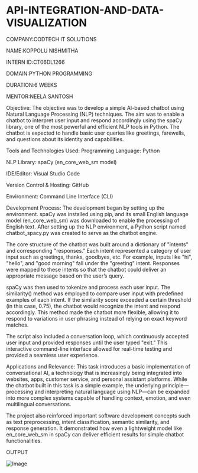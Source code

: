 # API-INTEGRATION-AND-DATA-VISUALIZATION

COMPANY:CODTECH IT SOLUTIONS

NAME:KOPPOLU NISHMITHA

INTERN ID:CT06DL1266

DOMAIN:PYTHON PROGRAMMING

DURATION:6 WEEKS

MENTOR:NEELA SANTOSH

Objective: The objective was to develop a simple AI-based chatbot using Natural Language Processing (NLP) techniques. The aim was to enable a chatbot to interpret user input and respond accordingly using the spaCy library, one of the most powerful and efficient NLP tools in Python. The chatbot is expected to handle basic user queries like greetings, farewells, and questions about its identity and capabilities.

Tools and Technologies Used: Programming Language: Python

NLP Library: spaCy (en_core_web_sm model)

IDE/Editor: Visual Studio Code

Version Control & Hosting: GitHub

Environment: Command Line Interface (CLI)

Development Process: The development began by setting up the environment. spaCy was installed using pip, and its small English language model (en_core_web_sm) was downloaded to enable the processing of English text. After setting up the NLP environment, a Python script named chatbot_spacy.py was created to serve as the chatbot engine.

The core structure of the chatbot was built around a dictionary of "intents" and corresponding "responses." Each intent represented a category of user input such as greetings, thanks, goodbyes, etc. For example, inputs like "hi", "hello", and "good morning" fall under the "greeting" intent. Responses were mapped to these intents so that the chatbot could deliver an appropriate message based on the user’s query.

spaCy was then used to tokenize and process each user input. The similarity() method was employed to compare user input with predefined examples of each intent. If the similarity score exceeded a certain threshold (in this case, 0.75), the chatbot would recognize the intent and respond accordingly. This method made the chatbot more flexible, allowing it to respond to variations in user phrasing instead of relying on exact keyword matches.

The script also included a conversation loop, which continuously accepted user input and provided responses until the user typed "exit." This interactive command-line interface allowed for real-time testing and provided a seamless user experience.

Applications and Relevance: This task introduces a basic implementation of conversational AI, a technology that is increasingly being integrated into websites, apps, customer service, and personal assistant platforms. While the chatbot built in this task is a simple example, the underlying principle—processing and interpreting natural language using NLP—can be expanded into more complex systems capable of handling context, emotion, and even multilingual conversations.

The project also reinforced important software development concepts such as text preprocessing, intent classification, semantic similarity, and response generation. It demonstrated how even a lightweight model like en_core_web_sm in spaCy can deliver efficient results for simple chatbot functionalities.

OUTPUT

![Image](https://github.com/user-attachments/assets/fbdf5833-a4f2-4d95-be93-ac5c91c419bf)
